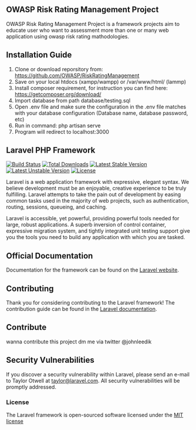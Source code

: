 ## OWASP Risk Rating Management Project
OWASP Risk Rating Management Project is a framework projects aim to educate user who want to assessment more than one or many web application using owasp risk rating mathodologies. 

## Installation Guide
1. Clone or download reporsitory from: https://github.com/OWASP/RiskRatingManagement
2. Save on your local htdocs (xampp/wampp) or /var/www/html/ (lammp)
3. Install composer requirement, for instruction you can find here: https://getcomposer.org/download/
4. Import database from path database/testing.sql
5. Open .env file and make sure the configuration in the .env file matches with your database configuration (Database name, database password, etc)
6. Run in command: php artisan serve
7. Program will redirect to localhost:3000

## Laravel PHP Framework

[![Build Status](https://travis-ci.org/laravel/framework.svg)](https://travis-ci.org/laravel/framework)
[![Total Downloads](https://poser.pugx.org/laravel/framework/d/total.svg)](https://packagist.org/packages/laravel/framework)
[![Latest Stable Version](https://poser.pugx.org/laravel/framework/v/stable.svg)](https://packagist.org/packages/laravel/framework)
[![Latest Unstable Version](https://poser.pugx.org/laravel/framework/v/unstable.svg)](https://packagist.org/packages/laravel/framework)
[![License](https://poser.pugx.org/laravel/framework/license.svg)](https://packagist.org/packages/laravel/framework)

Laravel is a web application framework with expressive, elegant syntax. We believe development must be an enjoyable, creative experience to be truly fulfilling. Laravel attempts to take the pain out of development by easing common tasks used in the majority of web projects, such as authentication, routing, sessions, queueing, and caching.

Laravel is accessible, yet powerful, providing powerful tools needed for large, robust applications. A superb inversion of control container, expressive migration system, and tightly integrated unit testing support give you the tools you need to build any application with which you are tasked.

## Official Documentation

Documentation for the framework can be found on the [Laravel website](http://laravel.com/docs).

## Contributing

Thank you for considering contributing to the Laravel framework! The contribution guide can be found in the [Laravel documentation](http://laravel.com/docs/contributions).

## Contribute
 wanna contribute this project dm me via twitter @johnleedik
## Security Vulnerabilities

If you discover a security vulnerability within Laravel, please send an e-mail to Taylor Otwell at taylor@laravel.com. All security vulnerabilities will be promptly addressed.

### License

The Laravel framework is open-sourced software licensed under the [MIT license](http://opensource.org/licenses/MIT)

